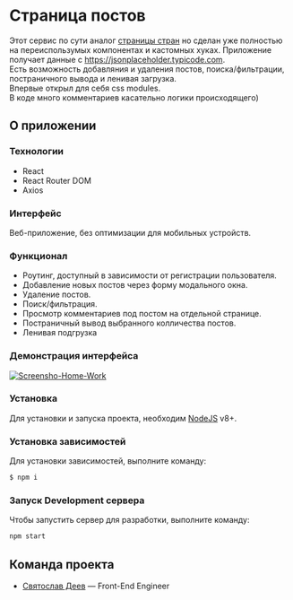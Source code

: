 # Страница постов
Этот сервис по сути аналог [страницы стран](https://github.com/xkochevnikx/countries_api) но сделан уже полностью на переиспользумых компонентах и кастомных хуках. Приложение получает данные с https://jsonplaceholder.typicode.com. <br/>
Есть возможность добавляния и удаления постов, поиска/фильтрации, постраничного вывода и ленивая загрузка. <br/>
Впервые открыл для себя css modules. <br/>
В коде много комментариев касательно логики происходящего)

## О приложении
### Технологии
- React
- React Router DOM
- Axios


### Интерфейс
Веб-приложение, без оптимизации для мобильных устройств.

### Функционал
- Роутинг, доступный в зависимости от регистрации пользователя.
- Добавление новых постов через форму модального окна.
- Удаление постов.
- Поиск/фильтрация.
- Просмотр комментариев под постом на отдельной странице.
- Постраничный вывод выбранного колличества постов.
- Ленивая подгрузка

### Демонстрация интерфейса

<a href="https://ibb.co/Np68C55"><img src="https://i.ibb.co/mtCLTkk/Screensho-Home-Work.png" alt="Screensho-Home-Work" border="0"></a>

### Установка
Для установки и запуска проекта, необходим [NodeJS](https://nodejs.org) v8+.

### Установка зависимостей
Для установки зависимостей, выполните команду:
```sh
$ npm i
```

### Запуск Development сервера
Чтобы запустить сервер для разработки, выполните команду:
```sh
npm start
```

## Команда проекта

- [Святослав Деев](https://github.com/xkochevnikx) — Front-End Engineer


